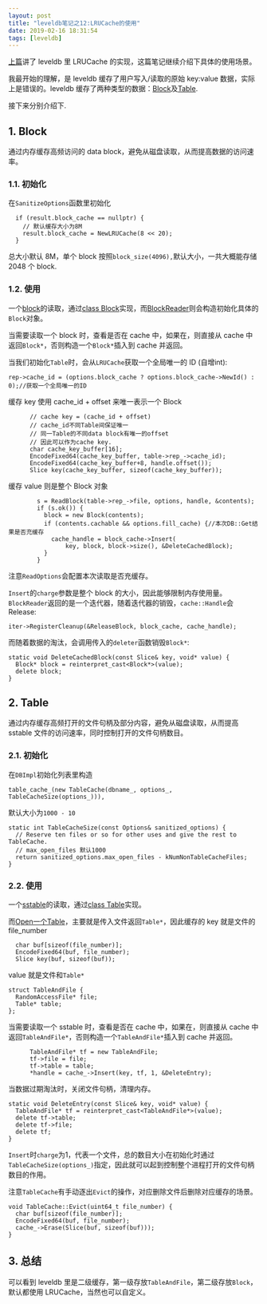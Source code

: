 ```yaml
---
layout: post
title: "leveldb笔记之12:LRUCache的使用"
date: 2019-02-16 18:31:54
tags: [leveldb]
---
```


[上篇](https://izualzhy.cn/leveldb-cache)讲了 leveldb 里 LRUCache 的实现，这篇笔记继续介绍下具体的使用场景。

我最开始的理解，是 leveldb 缓存了用户写入/读取的原始 key:value 数据，实际上是错误的。leveldb 缓存了两种类型的数据：[Block](https://github.com/yingshin/leveldb_more_annotation/blob/master/table/block.h)及[Table](https://github.com/yingshin/leveldb_more_annotation/blob/master/include/leveldb/table.h).

接下来分别介绍下.


## 1. Block

通过内存缓存高频访问的 data block，避免从磁盘读取，从而提高数据的访问速率。

### 1.1. 初始化

在`SanitizeOptions`函数里初始化

```
  if (result.block_cache == nullptr) {
    // 默认缓存大小为8M
    result.block_cache = NewLRUCache(8 << 20);
  }
```

总大小默认 8M，单个 block 按照`block_size(4096),`默认大小，一共大概能存储 2048 个 block.

### 1.2. 使用

一个[block](https://izualzhy.cn/leveldb-block)的读取，通过[class Block](https://izualzhy.cn/leveldb-block-read)实现，而[BlockReader](https://izualzhy.cn/leveldb-table#322-tableblockreader)则会构造初始化具体的`Block`对象。

当需要读取一个 block 时，查看是否在 cache 中，如果在，则直接从 cache 中返回`Block*`，否则构造一个`Block*`插入到 cache 并返回。

当我们初始化`Table`时，会从`LRUCache`获取一个全局唯一的 ID (自增int):

```
rep->cache_id = (options.block_cache ? options.block_cache->NewId() : 0);//获取一个全局唯一的ID
```

缓存 key 使用 cache_id + offset 来唯一表示一个 Block

```
      // cache key = (cache_id + offset)
      // cache_id不同Table间保证唯一
      // 同一Table的不同data block有唯一的offset
      // 因此可以作为cache key.
      char cache_key_buffer[16];
      EncodeFixed64(cache_key_buffer, table->rep_->cache_id);
      EncodeFixed64(cache_key_buffer+8, handle.offset());
      Slice key(cache_key_buffer, sizeof(cache_key_buffer));
```

缓存 value 则是整个 Block 对象

```
        s = ReadBlock(table->rep_->file, options, handle, &contents);
        if (s.ok()) {
          block = new Block(contents);
          if (contents.cachable && options.fill_cache) {//本次DB::Get结果是否充缓存
            cache_handle = block_cache->Insert(
                key, block, block->size(), &DeleteCachedBlock);
          }
        }
```

注意`ReadOptions`会配置本次读取是否充缓存。

`Insert`的`charge`参数是整个 block 的大小，因此能够限制内存使用量。  
`BlockReader`返回的是一个迭代器，随着迭代器的销毁，`cache::Handle`会 Release:

```
iter->RegisterCleanup(&ReleaseBlock, block_cache, cache_handle);
```

而随着数据的淘汰，会调用传入的`deleter`函数销毁`Block*`:

```
static void DeleteCachedBlock(const Slice& key, void* value) {
  Block* block = reinterpret_cast<Block*>(value);
  delete block;
}
```

## 2. Table

通过内存缓存高频打开的文件句柄及部分内容，避免从磁盘读取，从而提高 sstable 文件的访问速率，同时控制打开的文件句柄数目。

### 2.1. 初始化

在`DBImpl`初始化列表里构造

```
table_cache_(new TableCache(dbname_, options_, TableCacheSize(options_))),
```

默认大小为`1000 - 10`

```
static int TableCacheSize(const Options& sanitized_options) {
  // Reserve ten files or so for other uses and give the rest to TableCache.
  // max_open_files 默认1000
  return sanitized_options.max_open_files - kNumNonTableCacheFiles;
}
```

### 2.2. 使用

一个[sstable](https://izualzhy.cn/leveldb-sstable)的读取，通过[class Table](https://izualzhy.cn/leveldb-table)实现。


而[Open一个Table](https://izualzhy.cn/leveldb-table#31-open)，主要就是传入文件返回`Table*`，因此缓存的 key 就是文件的 file_number

```
  char buf[sizeof(file_number)];
  EncodeFixed64(buf, file_number);
  Slice key(buf, sizeof(buf));
```

value 就是文件和`Table*`

```
struct TableAndFile {
  RandomAccessFile* file;
  Table* table;
};
```

当需要读取一个 sstable 时，查看是否在 cache 中，如果在，则直接从 cache 中返回`TableAndFile*`，否则构造一个`TableAndFile*`插入到 cache 并返回。

```
      TableAndFile* tf = new TableAndFile;
      tf->file = file;
      tf->table = table;
      *handle = cache_->Insert(key, tf, 1, &DeleteEntry);
```

当数据过期淘汰时，关闭文件句柄，清理内存。

```
static void DeleteEntry(const Slice& key, void* value) {
  TableAndFile* tf = reinterpret_cast<TableAndFile*>(value);
  delete tf->table;
  delete tf->file;
  delete tf;
}
```

`Insert`时`charge`为1，代表一个文件，总的数目大小在初始化时通过`TableCacheSize(options_)`指定，因此就可以起到控制整个进程打开的文件句柄数目的作用。

注意`TableCache`有手动逐出`Evict`的操作，对应删除文件后删除对应缓存的场景。

```
void TableCache::Evict(uint64_t file_number) {
  char buf[sizeof(file_number)];
  EncodeFixed64(buf, file_number);
  cache_->Erase(Slice(buf, sizeof(buf)));
}
```

## 3. 总结

可以看到 leveldb 里是二级缓存，第一级存放`TableAndFile`，第二级存放`Block`，默认都使用 LRUCache，当然也可以自定义。